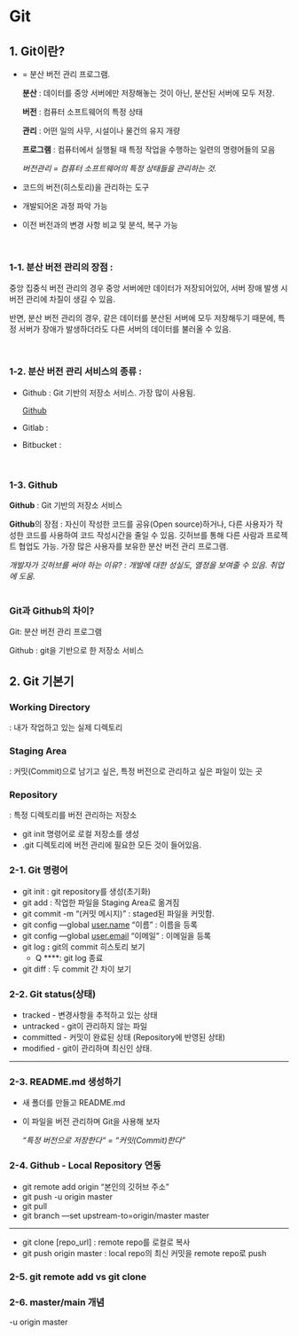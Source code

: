 # Git

## 1. Git이란?

- = 분산 버전 관리 프로그램.

  **분산** : 데이터를 중앙 서버에만 저장해놓는 것이 아닌, 분산된 서버에 모두 저장.

  **버전** : 컴퓨터 소프트웨어의 특정 상태

  **관리** : 어떤 일의 사무, 시설이나 물건의 유지 개량

  **프로그램** : 컴퓨터에서 실행될 때 특정 작업을 수행하는 일련의 명령어들의 모음

  *버전관리 = 컴퓨터 소프트웨어의 특정 상태들을 관리하는 것.*

- 코드의 버전(히스토리)을 관리하는 도구

- 개발되어온 과정 파악 가능

- 이전 버전과의 변경 사항 비교 및 분석, 복구 가능

<br/> 

### 1-1. **분산 버전 관리**의 장점 :

중앙 집중식 버전 관리의 경우 중앙 서버에만 데이터가 저장되어있어, 서버 장애 발생 시 버전 관리에 차질이 생길 수 있음.

반면, 분산 버전 관리의 경우, 같은 데이터를 분산된 서버에 모두 저장해두기 때문에, 특정 서버가 장애가 발생하더라도 다른 서버의 데이터를 불러올 수 있음.

<br/> 

### 1-2. **분산 버전 관리 서비스**의 종류 :

- Github : Git 기반의 저장소 서비스. 가장 많이 사용됨.

  [Github](https://www.notion.so/Github-3a26237a33f54e5ebe97844e10ffd39f)

- Gitlab :

- Bitbucket : 

<br/> 

### 1-3. Github

**Github** : Git 기반의 저장소 서비스

**Github**의 장점 : 자신이 작성한 코드를 공유(Open source)하거나, 다른 사용자가 작성한 코드를 사용하여 코드 작성시간을 줄일 수 있음. 깃허브를 통해 다른 사람과 프로젝트 협업도 가능. 가장 많은 사용자를 보유한 분산 버전 관리 프로그램.

*개발자가 깃허브를 써야 하는 이유? : 개발에 대한 성실도, 열정을 보여줄 수 있음. 취업에 도움.*
<br/> <br/> 

### Git과 Github의 차이?

Git: 분산 버전 관리 프로그램

Github : git을 기반으로 한 저장소 서비스

## 2. Git 기본기

### Working Directory

: 내가 작업하고 있는 실제 디렉토리

### Staging Area

: 커밋(Commit)으로 남기고 싶은, 특정 버전으로 관리하고 싶은 파일이 있는 곳

### Repository

: 특정 디렉토리를 버전 관리하는 저장소

- git init 명령어로 로컬 저장소를 생성
- .git 디렉토리에 버전 관리에 필요한 모든 것이 들어있음.

### 2-1. Git 명령어

- git init : git repository를 생성(초기화)
- git add : 작업한 파일을  Staging Area로 옮겨짐
- git commit -m “(커밋 메시지)” : staged된 파일을 커밋함.
- git config —global [user.name](http://user.name) “이름” : 이름을 등록
- git config —global [user.email](http://user.email) “이메일” : 이메일을 등록
- git log **:** git의 commit 히스토리 보기
    - Q ****: git log 종료
- git diff : 두 commit 간 차이 보기

### 2-2. Git status(상태)

- tracked - 변경사항을 추적하고 있는 상태
- untracked - git이 관리하지 않는 파일
- committed - 커밋이 완료된 상태 (Repository에 반영된 상태)
- modified - git이 관리하며 최신인 상태.
    
    

---

### 2-3. README.md 생성하기

- 새 폴더를 만들고 README.md
- 이 파일을 버전 관리하며 Git을 사용해 보자
    
    *“특정 버전으로 저장한다“ = “커밋(Commit)한다”*
    

### 2-4. Github - Local Repository 연동

- git remote add origin “본인의 깃허브 주소”
- git push -u origin master
- git pull
- git branch —set upstream-to=origin/master master

---

- git clone [repo_url] : remote repo를 로컬로 복사
- git push origin master : local repo의 최신 커밋을 remote repo로 push

### 2-5. **git remote add** vs **git clone**

### 2-6. master/main 개념

-u origin master
